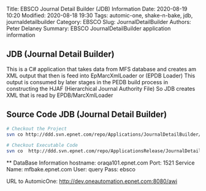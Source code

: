 Title:  EBSCO Journal Detail Builder (JDB) Information
Date: 2020-08-19 10:20
Modified: 2020-08-18 19:30
Tags: automic-one, shake-n-bake, jdb, journaldetailbuilder
Category: EBSCO
Slug: JournalDetailBuilder
Authors: Peter Delaney 
Summary: EBSCO JournalDetailBuilder application information

## JDB (Journal Detail Builder)
This is a C# application that takes data from MFS database and creates am XML output that then is feed into EpMarcXmlLoader or (EPDB Loader)
This output is consumed by later stages in the PEDB build process in constructing the HJAF (Hierarchical Journal Authority File)
So JDB creates XML that is read by EPDB/MarcXmlLoader


## Source Code JDB (Journal Detail Builder)
```bash
# Checkout the Project
svn co http://ddd.svn.epnet.com/repo/Applications/JournalDetailBuilder/trunk/

# Checkout Executable Code
svn co  http://ddd.svn.epnet.com/repo/ApplicationsRelease/JournalDetailBuilder/JournalDetailBuilder-4.9.1.0/x64/


```

** DataBase Information
hostname: oraqa101.epnet.com
Port: 1521
Service Name:  mfbake.epnet.com
User: query
Pass: ebsco


URL to AutomicOne:  http://dev.oneautomation.epnet.com:8080/awi



